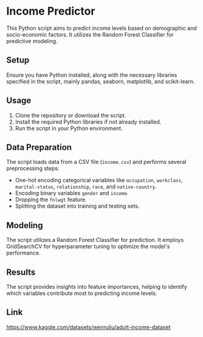 # Income Predictor

This Python script aims to predict income levels based on demographic and socio-economic factors. It utilizes the Random Forest Classifier for predictive modeling.

## Setup

Ensure you have Python installed, along with the necessary libraries specified in the script, mainly pandas, seaborn, matplotlib, and scikit-learn.

## Usage

1. Clone the repository or download the script.
2. Install the required Python libraries if not already installed.
3. Run the script in your Python environment.

## Data Preparation

The script loads data from a CSV file (`income.csv`) and performs several preprocessing steps:

- One-hot encoding categorical variables like `occupation`, `workclass`, `marital-status`, `relationship`, `race`, and `native-country`.
- Encoding binary variables `gender` and `income`.
- Dropping the `fnlwgt` feature.
- Splitting the dataset into training and testing sets.

## Modeling

The script utilizes a Random Forest Classifier for prediction. It employs GridSearchCV for hyperparameter tuning to optimize the model's performance.

## Results

The script provides insights into feature importances, helping to identify which variables contribute most to predicting income levels.

## Link

https://www.kaggle.com/datasets/wenruliu/adult-income-dataset

